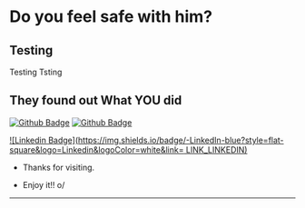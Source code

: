 # Do you feel safe with him?
 

## Testing

Testing
Tsting
 

## They found out What YOU did

[![Github Badge](https://img.shields.io/badge/Hide%20It-She%20knows-red)](https://www.google.com) [![Github Badge](https://img.shields.io/badge/be%20affraid-She%20knows-red)](https://www.google.com)

[![Linkedin Badge](https://img.shields.io/badge/-LinkedIn-blue?style=flat-square&logo=Linkedin&logoColor=white&link= LINK_LINKEDIN)]( LINK_LINKEDIN)


- Thanks for visiting.

- Enjoy it!! o/

----------------------------------------------------------------------------------
